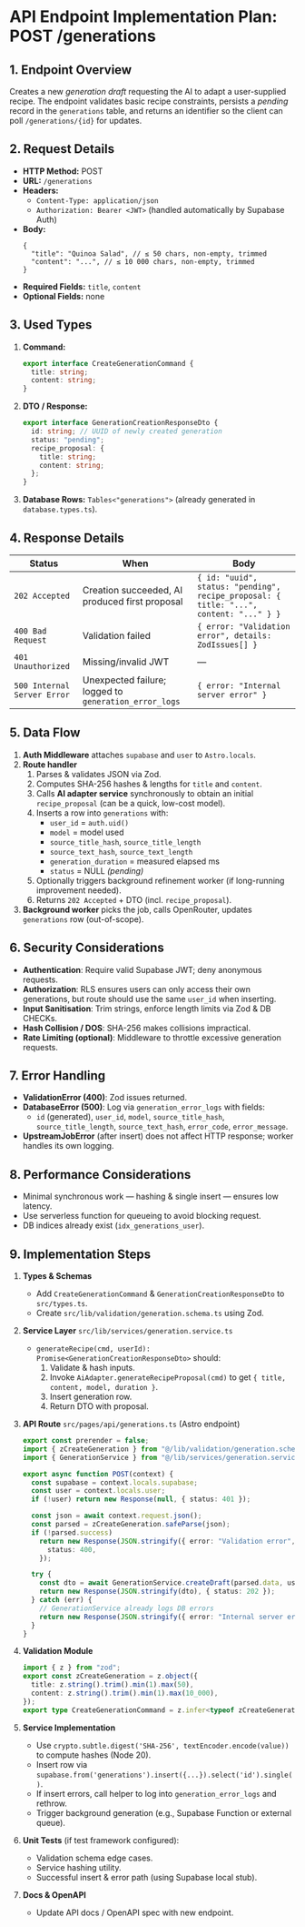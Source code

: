 # API Endpoint Implementation Plan: POST /generations

## 1. Endpoint Overview

Creates a new _generation draft_ requesting the AI to adapt a user-supplied recipe. The endpoint validates basic recipe constraints, persists a _pending_ record in the `generations` table, and returns an identifier so the client can poll `/generations/{id}` for updates.

## 2. Request Details

- **HTTP Method:** POST
- **URL:** `/generations`
- **Headers:**
  - `Content-Type: application/json`
  - `Authorization: Bearer <JWT>` (handled automatically by Supabase Auth)
- **Body:**
  ```jsonc
  {
    "title": "Quinoa Salad", // ≤ 50 chars, non-empty, trimmed
    "content": "...", // ≤ 10 000 chars, non-empty, trimmed
  }
  ```
- **Required Fields:** `title`, `content`
- **Optional Fields:** none

## 3. Used Types

1. **Command:**
   ```ts
   export interface CreateGenerationCommand {
     title: string;
     content: string;
   }
   ```
2. **DTO / Response:**
   ```ts
   export interface GenerationCreationResponseDto {
     id: string; // UUID of newly created generation
     status: "pending";
     recipe_proposal: {
       title: string;
       content: string;
     };
   }
   ```
3. **Database Rows:** `Tables<"generations">` (already generated in `database.types.ts`).

## 4. Response Details

| Status                      | When                                                  | Body                                                                                   |
| --------------------------- | ----------------------------------------------------- | -------------------------------------------------------------------------------------- |
| `202 Accepted`              | Creation succeeded, AI produced first proposal        | `{ id: "uuid", status: "pending", recipe_proposal: { title: "...", content: "..." } }` |
| `400 Bad Request`           | Validation failed                                     | `{ error: "Validation error", details: ZodIssues[] }`                                  |
| `401 Unauthorized`          | Missing/invalid JWT                                   | —                                                                                      |
| `500 Internal Server Error` | Unexpected failure; logged to `generation_error_logs` | `{ error: "Internal server error" }`                                                   |

## 5. Data Flow

1. **Auth Middleware** attaches `supabase` and `user` to `Astro.locals`.
2. **Route handler**
   1. Parses & validates JSON via Zod.
   2. Computes SHA-256 hashes & lengths for `title` and `content`.
   3. Calls **AI adapter service** synchronously to obtain an initial `recipe_proposal` (can be a quick, low-cost model).
   4. Inserts a row into `generations` with:
      - `user_id` = `auth.uid()`
      - `model` = model used
      - `source_title_hash`, `source_title_length`
      - `source_text_hash`, `source_text_length`
      - `generation_duration` = measured elapsed ms
      - `status` = NULL _(pending)_
   5. Optionally triggers background refinement worker (if long-running improvement needed).
   6. Returns `202 Accepted` + DTO (incl. `recipe_proposal`).
3. **Background worker** picks the job, calls OpenRouter, updates `generations` row (out-of-scope).

## 6. Security Considerations

- **Authentication**: Require valid Supabase JWT; deny anonymous requests.
- **Authorization**: RLS ensures users can only access their own generations, but route should use the same `user_id` when inserting.
- **Input Sanitisation**: Trim strings, enforce length limits via Zod & DB CHECKs.
- **Hash Collision / DOS**: SHA-256 makes collisions impractical.
- **Rate Limiting (optional)**: Middleware to throttle excessive generation requests.

## 7. Error Handling

- **ValidationError (400)**: Zod issues returned.
- **DatabaseError (500)**: Log via `generation_error_logs` with fields:
  - `id` (generated), `user_id`, `model`, `source_title_hash`, `source_title_length`, `source_text_hash`, `error_code`, `error_message`.
- **UpstreamJobError** (after insert) does not affect HTTP response; worker handles its own logging.

## 8. Performance Considerations

- Minimal synchronous work — hashing & single insert — ensures low latency.
- Use serverless function for queueing to avoid blocking request.
- DB indices already exist (`idx_generations_user`).

## 9. Implementation Steps

1. **Types & Schemas**
   - Add `CreateGenerationCommand` & `GenerationCreationResponseDto` to `src/types.ts`.
   - Create `src/lib/validation/generation.schema.ts` using Zod.
2. **Service Layer** `src/lib/services/generation.service.ts`
   - `generateRecipe(cmd, userId): Promise<GenerationCreationResponseDto>` should:
     1. Validate & hash inputs.
     2. Invoke `AiAdapter.generateRecipeProposal(cmd)` to get `{ title, content, model, duration }`.
     3. Insert generation row.
     4. Return DTO with proposal.
3. **API Route** `src/pages/api/generations.ts` (Astro endpoint)

   ```ts
   export const prerender = false;
   import { zCreateGeneration } from "@/lib/validation/generation.schema";
   import { GenerationService } from "@/lib/services/generation.service";

   export async function POST(context) {
     const supabase = context.locals.supabase;
     const user = context.locals.user;
     if (!user) return new Response(null, { status: 401 });

     const json = await context.request.json();
     const parsed = zCreateGeneration.safeParse(json);
     if (!parsed.success)
       return new Response(JSON.stringify({ error: "Validation error", details: parsed.error.issues }), {
         status: 400,
       });

     try {
       const dto = await GenerationService.createDraft(parsed.data, user.id, supabase);
       return new Response(JSON.stringify(dto), { status: 202 });
     } catch (err) {
       // GenerationService already logs DB errors
       return new Response(JSON.stringify({ error: "Internal server error" }), { status: 500 });
     }
   }
   ```

4. **Validation Module**
   ```ts
   import { z } from "zod";
   export const zCreateGeneration = z.object({
     title: z.string().trim().min(1).max(50),
     content: z.string().trim().min(1).max(10_000),
   });
   export type CreateGenerationCommand = z.infer<typeof zCreateGeneration>;
   ```
5. **Service Implementation**
   - Use `crypto.subtle.digest('SHA-256', textEncoder.encode(value))` to compute hashes (Node 20).
   - Insert row via `supabase.from('generations').insert({...}).select('id').single()`.
   - If insert errors, call helper to log into `generation_error_logs` and rethrow.
   - Trigger background generation (e.g., Supabase Function or external queue).
6. **Unit Tests** (if test framework configured):
   - Validation schema edge cases.
   - Service hashing utility.
   - Successful insert & error path (using Supabase local stub).
7. **Docs & OpenAPI**
   - Update API docs / OpenAPI spec with new endpoint.
